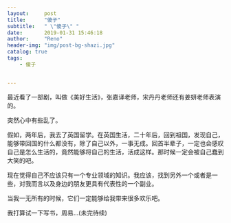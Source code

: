 ```yaml
---
layout:     post
title:      "傻子"
subtitle:   " \"傻子\" "
date:       2019-01-31 15:46:18
author:     "Reno"
header-img: "img/post-bg-shazi.jpg"
catalog: true
tags:
    - 傻子


---
```


最近看了一部剧，叫做《美好生活》，张嘉译老师，宋丹丹老师还有姜妍老师表演的。

突然心中有些乱了。

假如，两年后，我去了英国留学。在英国生活，二十年后，回到祖国，发现自己，能够带回国的什么都没有，除了自己以外，一事无成。回首半辈子，一定也会感叹自己是怎么生活的，竟然能够将自己的生活，活成这样。那时候一定会被自己蠢到大笑的吧。

现在觉得自己不应该只有一个专业领域的知识。我应该，找到另外一个或者是一些，对我而言以及身边的朋友更具有代表性的一个副业。

当我一无所有的时候，它们一定能够给我带来很多欢乐吧。

我打算试一下写书，周易...(未完待续)




